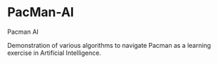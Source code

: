 # PacMan-AI
Pacman AI

Demonstration of various algorithms to navigate Pacman as a learning exercise in Artificial Intelligence. 
